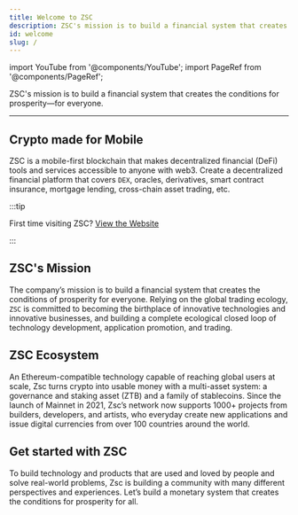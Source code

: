 ```yaml
---
title: Welcome to ZSC
description: ZSC's mission is to build a financial system that creates the conditions for prosperity—for everyone.
id: welcome
slug: /
---
```


import YouTube from '@components/YouTube';
import PageRef from '@components/PageRef';

ZSC's mission is to build a financial system that creates the conditions for prosperity—for everyone.

---

## Crypto made for Mobile

ZSC is a mobile-first blockchain that makes decentralized financial (DeFi) tools and services accessible to anyone with web3. Create a decentralized financial platform that covers `DEX`, oracles, derivatives, smart contract insurance, mortgage lending, cross-chain asset trading, etc.

:::tip

First time visiting ZSC? [View the Website](https://zsc.one)

:::

## ZSC's Mission

The company’s mission is to build a financial system that creates the conditions of prosperity for everyone. Relying on the global trading ecology, `ZSC` is committed to becoming the birthplace of innovative technologies and innovative businesses, and building a complete ecological closed loop of technology development, application promotion, and trading.

<!-- <YouTube videoId=""/> -->

## ZSC Ecosystem

An Ethereum-compatible technology capable of reaching global users at scale, Zsc turns crypto into usable money with a multi-asset system: a governance and staking asset (ZTB) and a family of stablecoins. Since the launch of Mainnet in 2021, Zsc’s network now supports 1000+ projects from builders, developers, and artists, who everyday create new applications and issue digital currencies from over 100 countries around the world.

<!-- <YouTube videoId=""/> -->

## Get started with ZSC

To build technology and products that are used and loved by people and solve real-world problems, Zsc is building a community with many different perspectives and experiences. Let’s build a monetary system that creates the conditions for prosperity for all.
